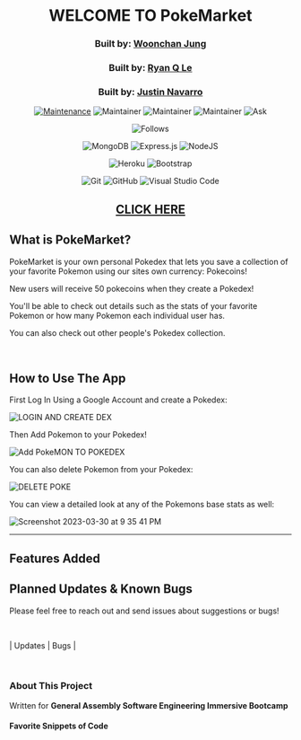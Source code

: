 <div align="center">



# WELCOME TO PokeMarket
### Built by: **[Woonchan Jung](https://www.linkedin.com/in/woonchanjung/)**
### Built by: **[Ryan Q Le](https://www.linkedin.com/in/ryanqle/)**
### Built by: **[Justin Navarro](https://www.linkedin.com/in/justin-navarro/)**

[![Maintenance](https://img.shields.io/badge/Maintained%3F-yes-green.svg)](https://GitHub.com/Naereen/StrapDown.js/graphs/commit-activity)
![Maintainer](https://img.shields.io/badge/Maintainer-woonchanjung-blue)
![Maintainer](https://img.shields.io/badge/Maintainer-ryanqle-blue)
![Maintainer](https://img.shields.io/badge/Maintainer-justinnavarr0-blue)
![Ask](https://img.shields.io/badge/Ask%20me-anything-1abc9c.svg)

![Follows](https://img.shields.io/github/followers/ryanqle.svg?style=social&label=Follow&maxAge=2592000)

![MongoDB](https://img.shields.io/badge/MongoDB-%234ea94b.svg?style=for-the-badge&logo=mongodb&logoColor=white)
![Express.js](https://img.shields.io/badge/express.js-%23404d59.svg?style=for-the-badge&logo=express&logoColor=%2361DAFB)
![NodeJS](https://img.shields.io/badge/node.js-6DA55F?style=for-the-badge&logo=node.js&logoColor=white)

![Heroku](https://img.shields.io/badge/heroku-%23430098.svg?style=for-the-badge&logo=heroku&logoColor=white)
![Bootstrap](https://img.shields.io/badge/bootstrap-%23563D7C.svg?style=for-the-badge&logo=bootstrap&logoColor=white)

![Git](https://img.shields.io/badge/GIT-E44C30?style=for-the-badge&logo=git&logoColor=white)
![GitHub](https://img.shields.io/badge/GitHub-100000?style=for-the-badge&logo=github&logoColor=white)
![Visual Studio Code](https://img.shields.io/badge/Visual_Studio_Code-0078D4?style=for-the-badge&logo=visual%20studio%20code&logoColor=white)


## **[CLICK HERE](https://pokemarket.herokuapp.com/pokemon)**
</div>

## What is PokeMarket?
PokeMarket is your own personal Pokedex that lets you save a collection of your favorite Pokemon using our sites own currency: Pokecoins! 

New users will receive 50 pokecoins when they create a Pokedex!

You'll be able to check out details such as the stats of your favorite Pokemon or how many Pokemon each individual user has. 

You can also check out other people's Pokedex collection.

<br />

## How to Use The App

First Log In Using a Google Account and create a Pokedex:

![LOGIN AND CREATE DEX](https://user-images.githubusercontent.com/107282884/229020774-1a244e1f-c0b0-459f-93ef-ff2aff930c23.gif)

Then Add Pokemon to your Pokedex!

![Add PokeMON TO POKEDEX](https://user-images.githubusercontent.com/107282884/229021275-e0912f5d-b6b1-4b39-95e6-5733ca3f1622.gif)

You can also delete Pokemon from your Pokedex:

![DELETE POKE](https://user-images.githubusercontent.com/107282884/229021883-75e65d8c-0760-4a70-b051-04e4203a748c.gif)

You can view a detailed look at any of the Pokemons base stats as well:

![Screenshot 2023-03-30 at 9 35 41 PM](https://user-images.githubusercontent.com/107282884/229023571-eb029f35-f25c-45cd-8661-318335212e16.png)

**  **



## Features Added


## Planned Updates & Known Bugs

Please feel free to reach out and send issues about suggestions or bugs!

<br />

| Updates | Bugs |

<br />

### About This Project
Written for **General Assembly Software Engineering Immersive Bootcamp**


#### Favorite Snippets of Code

